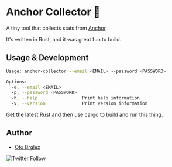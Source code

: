 # Anchor Collector 🦀

A tiny tool that collects stats from [Anchor](https://anchor.fm/).

It's written in Rust, and it was great fun to build.

## Usage & Development

```bash
Usage: anchor-collector --email <EMAIL> --password <PASSWORD>

Options:
  -e, --email <EMAIL>
  -p, --password <PASSWORD>
  -h, --help                 Print help information
  -V, --version              Print version information
```

Get the latest Rust and then use cargo to build and run this thing.

## Author

- [Oto Brglez](https://github.com/otobrglez)

![Twitter Follow](https://img.shields.io/twitter/follow/otobrglez?style=social)
